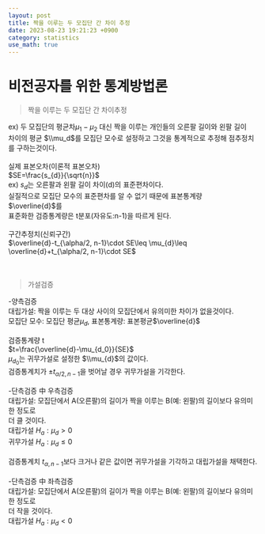 ```yaml
---
layout: post
title: 짝을 이루는 두 모집단 간 차이 추정    
date: 2023-08-23 19:21:23 +0900
category: statistics 
use_math: true
---
```

# 비전공자를 위한 통계방법론    
> 짝을 이루는 두 모집단 간 차이추정    
  
ex) 두 모집단의 평균차$\mu_1 - \mu_2$ 대신 짝을 이루는 개인들의 오른팔 길이와 왼팔 길이  
차이의 평균 $\\mu_d$를 모집단 모수로 설정하고 그것을 통계적으로 추정해 점추정치를   구하는것이다.
<br>  
실제 표본오차(이론적 표본오차)  
$SE=\frac{s_{d}}{\sqrt{n}}$  
ex) $s_{d}$는 오른팔과 왼팔 길이 차이(d)의 표준편차이다.  
실질적으로 모집단 모수의 표준편차를 알 수 없기 때문에 표본통계량 $\overline{d}$를  
표준화한 검증통계량은 t분포(자유도:n-1)을 따르게 된다.
<br>  
구간추정치(신뢰구간)  
$\overline{d}-t_{\alpha/2, n-1}\cdot SE\leq \mu_{d}\leq \overline{d}+t_{\alpha/2, n-1}\cdot SE$
<br>  
<br>  
> 가설검증  

-양측검증  
대립가설: 짝을 이루는 두 대상 사이의 모집단에서 유의미한 차이가 없을것이다.  
모집단 모수: 모집단 평균$\mu_{d}$, 표본통계량: 표본평균$\overline{d}$
<br>    
검증통계량 t    
$t=\frac{\overline{d}-\mu_{d_0}}{SE}$  
$\mu_{d_0}$는 귀무가설로 설정한 $\\mu_{d}$의 값이다.  
검증통계치가 $\pm t_{\alpha/2, n-1}$을 벗어날 경우 귀무가설을 기각한다.
<br>  
-단측검증 中 우측검증  
대립가설: 모집단에서 A(오른팔)의 길이가 짝을 이루는 B(예: 왼팔)의 길이보다 유의미한 정도로  
더 클 것이다.  
대립가설 $H_{a}:\mu_{d}>0$  
귀무가설 $H_{a}:\mu_{d}\leq0$
<br>  
검증통계치 $t_{\alpha, n-1}$보다 크거나 같은 값이면 귀무가설을 기각하고 대립가설을 채택한다.
<br>  
-단측검증 中 좌측검증  
대립가설: 모집단에서 A(오른팔)의 길이가 짝을 이루는 B(예: 왼팔)의 길이보다 유의미한 정도로  
더 작을 것이다.  
대립가설 $H_{a}:\mu_{d}<0$  


